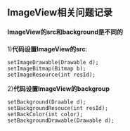 ## ImageView相关问题记录

#### ImageView的src和background是不同的
1)**代码设置ImageView的src**:

	setImageDrawable(Drawable d);
	setImageBitmap(Bitmap b);
	setImageResource(int resId);

2)**代码设置ImageView的backgroup**

	setBackground(Draable d);
	setBackgroundResouce(int resId);
	setBackColor(int color);
	setBackgroundDrawable(Drawable d);